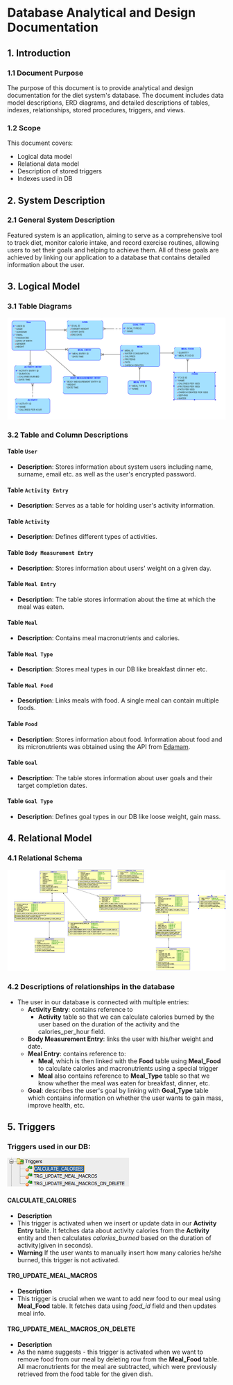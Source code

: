 # Database Analytical and Design Documentation

## 1. Introduction

### 1.1 Document Purpose
The purpose of this document is to provide analytical and design documentation for the diet system's database. The document includes data model descriptions, ERD diagrams, and detailed descriptions of tables, indexes, relationships, stored procedures, triggers, and views.

### 1.2 Scope
This document covers:
- Logical data model
- Relational data model
- Description of stored triggers
- Indexes used in DB

## 2. System Description

### 2.1 General System Description
Featured system is an application, aiming to serve as a comprehensive tool to track diet, monitor calorie intake, and record exercise routines, allowing users to set their goals and helping to achieve them. All of these goals are achieved by linking our application to a database that contains detailed information about the user.

## 3. Logical Model

### 3.1 Table Diagrams
![Logical Model Schema](logical_schema_src.png)

### 3.2 Table and Column Descriptions

#### Table `User`
- **Description**: Stores information about system users including name, surname, email etc. as well as the user's encrypted password.

#### Table `Activity Entry`
- **Description**: Serves as a table for holding user's activity information.

#### Table `Activity`
- **Description**: Defines different types of activities.

#### Table `Body Measurement Entry`
- **Description**: Stores information about users' weight on a given day.

#### Table `Meal Entry`
- **Description**: The table stores information about the time at which the meal was eaten.

#### Table `Meal`
- **Description**: Contains meal macronutrients and calories.

#### Table `Meal Type`
- **Description**: Stores meal types in our DB like breakfast dinner etc.

#### Table `Meal Food`
- **Description**: Links meals with food. A single meal can contain multiple foods.

#### Table `Food`
- **Description**: Stores information about food. Information about food and its micronutrients was obtained using the API from [Edamam](https://www.edamam.com/).

#### Table `Goal`
- **Description**: The table stores information about user goals and their target completion dates.

#### Table `Goal Type`
- **Description**: Defines goal types in our DB like loose weight, gain mass.


## 4. Relational Model

### 4.1 Relational Schema
![Relational Model Schema](relational_schema_src.png)

### 4.2 Descriptions of relationships in the database
- The user in our database is connected with multiple entries:
    - **Activity Entry**: contains reference to
        - **Activity** table so that we can calculate calories burned by the user based on the duration of the activity and the calories_per_hour field.
    - **Body Measurement Entry**: links the user with his/her weight and date.
    - **Meal Entry**: contains reference to:
        - **Meal**, which is then linked with the **Food** table using **Meal_Food** to calculate calories and macronutrients using a special trigger
        - **Meal** also contains reference to **Meal_Type** table so that we know whether the meal was eaten for breakfast, dinner, etc.
    - **Goal**: describes the user's goal by linking with **Goal_Type** table which contains information on whether the user wants to gain mass, improve health, etc.



## 5. Triggers
### Triggers used in our DB:
![Triggers](triggers.png)


#### CALCULATE_CALORIES
- **Description**
- This trigger is activated when we insert or update data in our **Activity Entry** table. It fetches data about activity calories from the **Activity** entity and then calculates *calories_burned* based on the duration of activity(given in seconds).
- **Warning**
If the user wants to manually insert how many calories he/she burned, this trigger is not activated.

#### TRG_UPDATE_MEAL_MACROS
- **Description**
- This trigger is crucial when we want to add new food to our meal using **Meal_Food** table. It fetches data using *food_id* field and then updates meal info.

#### TRG_UPDATE_MEAL_MACROS_ON_DELETE
- **Description**
- As the name suggests - this trigger is activated when we want to remove food from our meal by deleting row from the **Meal_Food** table. All macronutrients for the meal are subtracted, which were previously retrieved from the food table for the given dish.